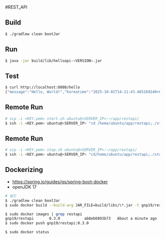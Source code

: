 #REST_API

## Build
```bash
$ ./gradlew clean bootJar
```

## Run
```bash
$ java -jar build/lib/helloapi-<VERSION>.jar
```

## Test
```bash
$ curl http://localhost:8080/hello
{"message":"Hello, World!","koreatime":"2025-10-01T14:11:43.485169240+09:00[Asia/Seoul]","timestamp":1759295503485}%  
```

## Remote Run
```bash
# scp -i <KEY.pem> start.sh ubuntu@<SERVER_IP>:~/app/restapi/
$ ssh -i <KEY.pem> ubuntu@<SERVER_IP> "cd /home/ubuntu/app/restapi;./start.sh"
```

## Remote Run
```bash
# scp -i <KEY.pem> stop.sh ubuntu@<SERVER_IP>:~/app/restapi/
$ ssh -i <KEY.pem> ubuntu@<SERVER_IP> "cd/home/ubuntu/app/restapi;./stop.sh"
```

## Dockerizing
- https://spring.io/guides/gs/spring-boot-docker
- openJDK 17
```bash
# 빌드
$ ./gradlew clean bootJar
$ sudo docker build --build-arg JAR_FILE=build/libs/\*.jar -t gnp19/restapi:0.3.0 .

$ sudo docker images | grep restapi
gnp19/restapi       0.3.0           ab8eb6893b73   About a minute ago   347MB
$ sudo docker push gnp19/restapi:0.3.0

$ sudo docker status
```
